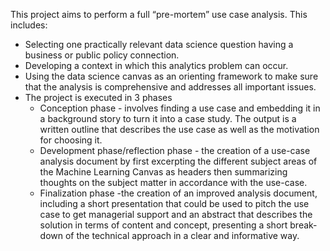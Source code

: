 This project aims to perform a full “pre-mortem” use case analysis. This includes:
* Selecting one practically relevant data science question having a business or public policy connection.
* Developing a context in which this analytics problem can occur.
* Using the data science canvas as an orienting framework to make sure that the analysis is comprehensive and addresses all important issues.
* The project is executed in 3 phases
  * Conception phase - involves finding a use case and embedding it in a background story to turn it into a case study. The output is a written outline that describes the use case as well as the motivation for choosing it.
  * Development phase/reflection phase - the creation of a use-case analysis document by first excerpting the different subject areas of the Machine Learning Canvas as headers then summarizing thoughts on the subject matter in accordance with the use-case.
  * Finalization phase -the creation of an improved analysis document, including a short presentation that could be used to pitch the use case  to get managerial support and an abstract that describes the solution  in terms of content and concept, presenting a short break-down of  the technical approach in a clear and informative way.
